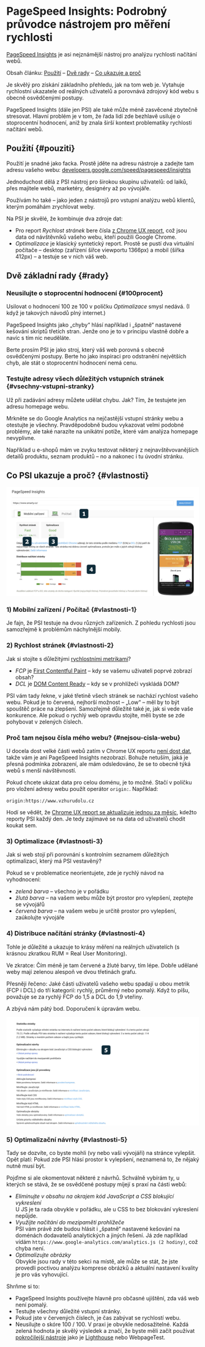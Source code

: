 # PageSpeed Insights: Podrobný průvodce nástrojem pro měření rychlosti

[PageSpeed Insights](https://developers.google.com/speed/pagespeed/insights/?hl=cs) je asi nejznámější nástroj pro analýzu rychlosti načítání webů.

Obsah článku: [Použití](#pouziti) – [Dvě rady](#rady) – [Co ukazuje a proč](#vlastnosti)

Je skvělý pro získání základního přehledu, jak na tom web je. Vytahuje rychlostní ukazatele od reálných uživatelů a porovnává zdrojový kód webu s obecně osvědčenými postupy.

<!-- AdSnippet -->

PageSpeed Insights (dále jen PSI) ale také může méně zasvěcené zbytečně stresovat. Hlavní problém je v tom, že řada lidí zde bezhlavě  usiluje o stoprocentní hodnocení, aniž by znala širší kontext problematiky rychlosti načítání webů.

## Použití {#pouziti}

Použití je snadné jako facka. Prostě jděte na adresu nástroje a zadejte tam adresu vašeho webu: [developers.google.com/speed/pagespeed/insights](https://developers.google.com/speed/pagespeed/insights/?hl=cs)

Jednoduchost dělá z PSI nástroj pro širokou skupinu uživatelů: od laiků, přes majitele webů, marketéry, designéry až po vývojáře.

Používám ho také – jako jeden z nástrojů pro vstupní analýzu webů klientů, kterým pomáhám zrychlovat weby.

Na PSI je skvělé, že kombinuje dva zdroje dat:

- Pro report *Rychlost stránek* bere čísla [z Chrome UX report](https://developers.google.com/web/tools/chrome-user-experience-report/), což jsou data od návštěvníků vašeho webu, kteří použili Google Chrome.
- *Optimalizace* je klasický syntetický report. Prostě se pustí dva virtuální počítače – desktop (zařízení šířce viewportu 1366px) a mobil (šířka 412px) – a testuje se v nich váš web.

## Dvě základní rady {#rady}

### Neusilujte o stoprocentní hodnocení {#100procent}

Usilovat o hodnocení 100 ze 100 v políčku *Optimalizace* smysl nedává. (I když je takových návodů plný internet.)

PageSpeed Insights jako „chyby“ hlásí například i „špatně“ nastavené kešování skriptů třetích stran. Jenže ono je to v principu vlastně dobře a navíc s tím nic neuděláte.

Berte prosím PSI je jako stroj, který váš web porovná s obecně osvědčenými postupy. Berte ho jako inspiraci pro odstranění největších chyb, ale stát o stoprocentní hodnocení nemá cenu.

### Testujte adresy všech důležitých vstupních stránek {#vsechny-vstupni-stranky}

Už při zadávání adresy můžete udělat chybu. Jak? Tím, že testujete jen adresu homepage webu.

Mrkněte se do Google Analytics na nejčastější vstupní stránky webu a otestujte je všechny. Pravděpodobně budou vykazovat velmi podobné problémy, ale také narazíte na unikátní potíže, které vám analýza homepage nevyplivne.

Například u e-shopů mám ve zvyku testovat některý z nejnavštěvovanějších detailů produktu, seznam produktů – no a nakonec i tu úvodní stránku.

## Co PSI ukazuje a proč? {#vlastnosti}

![Analýza Smarty.cz v PageSpeed Insights](../dist/images/original/pagespeed-insights-numbers-1.jpg)

### 1) Mobilní zařízení / Počítač {#vlastnosti-1}

Je fajn, že PSI testuje na dvou různých zařízeních. Z pohledu rychlosti jsou samozřejmě k problémům náchylnější mobily.

### 2) Rychlost stránek {#vlastnosti-2}

Jak si stojíte s důležitými [rychlostními metrikami](metriky-rychlosti.md)?

- *FCP* je [First Contentful Paint](metriky-rychlosti.md#FCP) – kdy se vašemu uživateli poprvé zobrazí obsah?
- *DCL* je [DOM Content Ready](metriky-rychlosti#DCL) – kdy se v prohlížeči vyskládá DOM?

PSI vám tady řekne, v jaké třetině všech stránek se nachází rychlost vašeho webu. Pokud je to červená, nejhorší možnost – „Low“ – měl by to být spouštěč práce na zlepšení. Samozřejmě důležité také je, jak si vede vaše konkurence. Ale pokud o rychlý web opravdu stojíte, měli byste se zde pohybovat v zelených číslech.

### Proč tam nejsou čísla mého webu? {#nejsou-cisla-webu}

U docela dost velké části webů zatím v Chrome UX reportu [není dost dat](https://developers.google.com/speed/docs/insights/faq#speedscoreunavailable), takže vám je ani PageSpeed Insights nezobrazí. Bohuže netuším, jaká je přesná podmínka zobrazení, ale mám odsledováno, že se to obecně týká webů s menší návštěvností.

Pokud chcete ukázat data pro celou doménu, je to možné. Stačí v políčku pro vložení adresy webu použít operátor `origin:`. Například:

```
origin:https://www.vzhurudolu.cz
```

Hodí se vědět, že [Chrome UX report se aktualizuje jednou za měsíc](https://twitter.com/rick_viscomi/status/1022828987490426880?ref_src=twsrc%5Etfw), kdežto reporty PSI každý den. Je tedy zajímavé se na data od uživatelů chodit koukat sem.

### 3) Optimalizace {#vlastnosti-3}

Jak si web stojí při porovnání s kontrolním seznamem důležitých optimalizací, který má PSI vestavěný?

Pokud se v problematice neorientujete, zde je rychlý návod na vyhodnocení:

- *zelená barva* – všechno je v pořádku
- *žlutá barva* – na vašem webu může být prostor pro vylepšení, zeptejte se vývojářů
- *červená barva* – na vašem webu je určitě prostor pro vylepšení, zaúkolujte vývojáře

### 4) Distribuce načítání stránky {#vlastnosti-4}

Tohle je důležité a ukazuje to krásy měření na reálných uživatelích (s krásnou zkratkou RUM = Real User Monitoring).

Ve zkratce: Čím méně je tam červené a žluté barvy, tím lépe. Dobře udělané weby mají zelenou alespoň ve dvou třetinách grafu.

Přesněji řečeno: Jaké části uživatelů vašeho webu spadají u obou metrik (FCP i DCL) do tří kategorií: rychlý, průměrný nebo pomalý. Když to píšu, považuje se za rychlý FCP do 1,5 a DCL do 1,9 vteřiny.

A zbývá nám pátý bod. Doporučení k úpravám webu.

![PageSpeed Insights - bod 5](../dist/images/original/pagespeed-insights-numbers-2.jpg)

### 5) Optimalizační návrhy {#vlastnosti-5}

Tady se dozvíte, co byste mohli (vy nebo vaši vývojáři) na stránce vylepšit. Opět platí: Pokud zde PSI hlásí prostor k vylepšení, neznamená to, že nějaký nutně musí být.

Pojďme si ale okomentovat některé z návrhů. Schválně vybírám ty, u kterých se stává, že se osvědčené postupy míjejí s praxí na části webů:

- *Eliminujte v obsahu na okrajem kód JavaScript a CSS blokující vykreslení*  
  U JS je ta rada obvykle v pořádku, ale u CSS to bez blokování vykreslení nepůjde.
- *Využijte načítání do mezipaměti prohlížeče*  
  PSI vám právě zde budou hlásit i „špatně“ nastavené kešování na doménách dodavatelů analytických a jiných řešení. Já zde například vídám `https://www.google-analytics.com/analytics.js (2 hodiny)`, což chyba není.
- *Optimalizujte obrázky*  
  Obvykle jsou rady v této sekci na místě, ale může se stát, že jste provedli poctivou analýzu komprese obrázků a aktuální nastavení kvality je pro vás vyhovující.

Shrňme si to:

- PageSpeed Insights používejte hlavně pro občasné ujištění, zda váš web není pomalý.
- Testujte všechny důležité vstupní stránky.
- Pokud jste v červených číslech, je čas zabývat se rychlostí webu.
- Neusilujte o skóre 100 / 100. V praxi je obvykle nedosažitelné. Každá zelená hodnota je skvělý výsledek a značí, že byste měli začít používat [pokročilejší nástroje](rychlost-nastroje.md) jako je [Lighthouse](lighthouse.md) nebo WebpageTest.

<!-- AdSnippet -->
